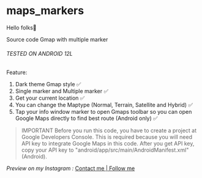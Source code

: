 # maps_markers

Hello folks🙌

Source code Gmap with multiple marker

###### TESTED ON ANDROID 12L

Feature:

1. Dark theme Gmap style ✅
2. Single marker and Multiple marker ✅
3. Get your current location ✅
4. You can change the Maptype (Normal, Terrain, Satellite and Hybrid) ✅
5. Tap your info window marker to open Gmaps toolbar so you can open Google Maps directly to find best route (Android only) ✅

> IMPORTANT
Before you run this code, you have to create a project at Google Developers Console. This is required because you will need API key to integrate Google Maps in this code.
After you get API key, copy your API key to "android/app/src/main/AndroidManifest.xml" (Android).

*Preview on my Instagram :*
[Contact me | Follow me](https://znap.link/haquix.design "Contact me | Follow me")
